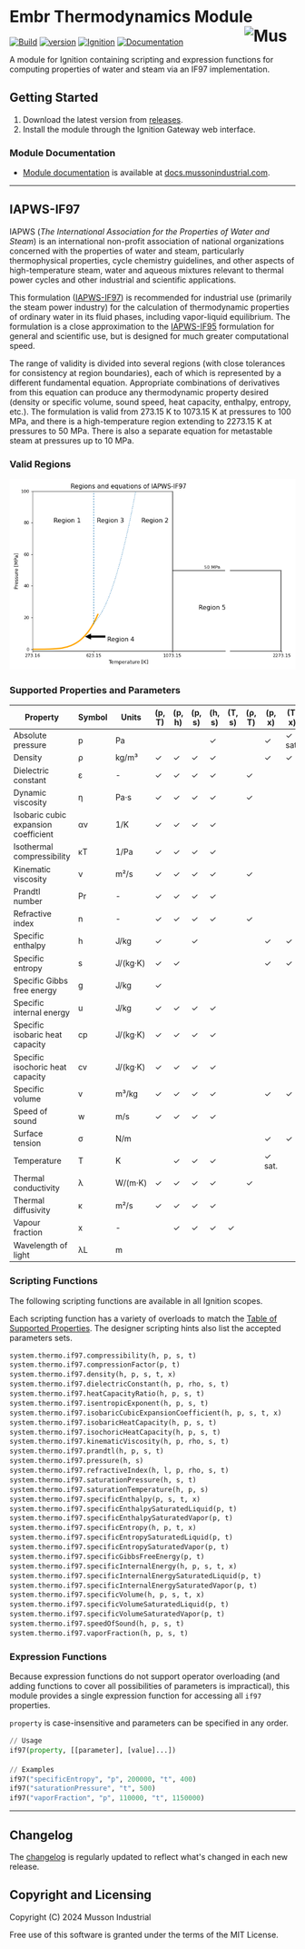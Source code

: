 # Embr Thermodynamics Module [<img src="https://cdn.mussonindustrial.com/files/public/images/emblem.svg" alt="Musson Industrial Logo" width="90" height="40" align="right">][embr]

[![Build](https://img.shields.io/github/actions/workflow/status/mussonindustrial/embr/build.yml?branch=8.3%2Fmain&logo=github&label=Build)]()
[![version](https://img.shields.io/github/package-json/v/mussonindustrial/embr/8.3%2Fmain?filename=modules%2Fthermo%2Fpackage.json&label=Current)](CHANGELOG.md)
[![Ignition](https://img.shields.io/badge/Ignition-8.3.0&#8211beta-rebeccapurple.svg)](https://inductiveautomation.com/)
[![Documentation](https://img.shields.io/badge/Documentation-docs.mussonindustrial.com-white.svg?logo=docusaurus)](https://docs.mussonindustrial.com/ignition/embr-thermodynamics/)

A module for Ignition containing scripting and expression functions for computing properties of water and steam via an IF97 implementation.

## Getting Started

1. Download the latest version from [releases].
2. Install the module through the Ignition Gateway web interface.

### Module Documentation

- [Module documentation] is available at [docs.mussonindustrial.com].

---

## IAPWS-IF97

IAPWS (_The International Association for the Properties of Water and Steam_) is an international non-profit association of national organizations concerned with the properties of water and steam, particularly thermophysical properties, cycle chemistry guidelines, and other aspects of high-temperature steam, water and aqueous mixtures relevant to thermal power cycles and other industrial and scientific applications.

This formulation ([IAPWS-IF97]) is recommended for industrial use (primarily the steam power industry) for the calculation of thermodynamic properties of ordinary water in its fluid phases, including vapor-liquid equilibrium.
The formulation is a close approximation to the [IAPWS-IF95] formulation for general and scientific use, but is designed for much greater computational speed.

The range of validity is divided into several regions (with close tolerances for consistency at region boundaries), each of which is represented by a different fundamental equation.
Appropriate combinations of derivatives from this equation can produce any thermodynamic property desired (density or specific volume, sound speed, heat capacity, enthalpy, entropy, etc.).
The formulation is valid from 273.15 K to 1073.15 K at pressures to 100 MPa, and there is a high-temperature region extending to 2273.15 K at pressures to 50 MPa.
There is also a separate equation for metastable steam at pressures up to 10 MPa.

### Valid Regions

![if97 regions](docs/if97-regions.png)

### Supported Properties and Parameters

| Property                             | Symbol | Units    | (p, T) | (p, h) | (p, s) | (h, s) | (T, s) | (ρ, T) | (p, x) | (T, x) |
| ------------------------------------ | ------ | -------- | ------ | ------ | ------ | ------ | ------ | ------ | ------ | ------ |
| Absolute pressure                    | p      | Pa       |        |        |        | ✓      |        |        | ✓      | ✓ sat. |
| Density                              | ρ      | kg/m³    | ✓      | ✓      | ✓      | ✓      |        |        | ✓      | ✓      |
| Dielectric constant                  | ε      | -        | ✓      | ✓      | ✓      | ✓      |        | ✓      |        |        |
| Dynamic viscosity                    | η      | Pa·s     | ✓      | ✓      | ✓      | ✓      |        | ✓      |        |        |
| Isobaric cubic expansion coefficient | αv     | 1/K      | ✓      | ✓      | ✓      | ✓      |        |        |        |        |
| Isothermal compressibility           | κT     | 1/Pa     | ✓      | ✓      | ✓      | ✓      |        |        |        |        |
| Kinematic viscosity                  | ν      | m²/s     | ✓      | ✓      | ✓      | ✓      |        | ✓      |        |        |
| Prandtl number                       | Pr     | -        | ✓      | ✓      | ✓      | ✓      |        |        |        |        |
| Refractive index                     | n      | -        | ✓      | ✓      | ✓      | ✓      |        | ✓      |        |        |
| Specific enthalpy                    | h      | J/kg     | ✓      |        | ✓      |        |        |        | ✓      | ✓      |
| Specific entropy                     | s      | J/(kg·K) | ✓      | ✓      |        |        |        |        | ✓      | ✓      |
| Specific Gibbs free energy           | g      | J/kg     | ✓      |        |        |        |        |        |        |        |
| Specific internal energy             | u      | J/kg     | ✓      | ✓      | ✓      | ✓      |        |        |        |        |
| Specific isobaric heat capacity      | cp     | J/(kg·K) | ✓      | ✓      | ✓      | ✓      |        |        |        |        |
| Specific isochoric heat capacity     | cv     | J/(kg·K) | ✓      | ✓      | ✓      | ✓      |        |        |        |        |
| Specific volume                      | v      | m³/kg    | ✓      | ✓      | ✓      | ✓      |        |        | ✓      | ✓      |
| Speed of sound                       | w      | m/s      | ✓      | ✓      | ✓      | ✓      |        |        |        |        |
| Surface tension                      | σ      | N/m      |        |        |        |        |        |        | ✓      | ✓      |
| Temperature                          | T      | K        |        | ✓      | ✓      | ✓      |        |        | ✓ sat. |        |
| Thermal conductivity                 | λ      | W/(m·K)  | ✓      | ✓      | ✓      | ✓      |        | ✓      |        |        |
| Thermal diffusivity                  | κ      | m²/s     | ✓      | ✓      | ✓      | ✓      |        |        |        |        |
| Vapour fraction                      | x      | -        |        | ✓      | ✓      | ✓      | ✓      |        |        |        |
| Wavelength of light                  | λL     | m        |        |        |        |        |        |        |        |        |

### Scripting Functions

The following scripting functions are available in all Ignition scopes.

Each scripting function has a variety of overloads to match the [Table of Supported Properties](#supported-properties-and-parameters).
The designer scripting hints also list the accepted parameters sets.

```python
system.thermo.if97.compressibility(h, p, s, t)
system.thermo.if97.compressionFactor(p, t)
system.thermo.if97.density(h, p, s, t, x)
system.thermo.if97.dielectricConstant(h, p, rho, s, t)
system.thermo.if97.heatCapacityRatio(h, p, s, t)
system.thermo.if97.isentropicExponent(h, p, s, t)
system.thermo.if97.isobaricCubicExpansionCoefficient(h, p, s, t, x)
system.thermo.if97.isobaricHeatCapacity(h, p, s, t)
system.thermo.if97.isochoricHeatCapacity(h, p, s, t)
system.thermo.if97.kinematicViscosity(h, p, rho, s, t)
system.thermo.if97.prandtl(h, p, s, t)
system.thermo.if97.pressure(h, s)
system.thermo.if97.refractiveIndex(h, l, p, rho, s, t)
system.thermo.if97.saturationPressure(h, s, t)
system.thermo.if97.saturationTemperature(h, p, s)
system.thermo.if97.specificEnthalpy(p, s, t, x)
system.thermo.if97.specificEnthalpySaturatedLiquid(p, t)
system.thermo.if97.specificEnthalpySaturatedVapor(p, t)
system.thermo.if97.specificEntropy(h, p, t, x)
system.thermo.if97.specificEntropySaturatedLiquid(p, t)
system.thermo.if97.specificEntropySaturatedVapor(p, t)
system.thermo.if97.specificGibbsFreeEnergy(p, t)
system.thermo.if97.specificInternalEnergy(h, p, s, t, x)
system.thermo.if97.specificInternalEnergySaturatedLiquid(p, t)
system.thermo.if97.specificInternalEnergySaturatedVapor(p, t)
system.thermo.if97.specificVolume(h, p, s, t, x)
system.thermo.if97.specificVolumeSaturatedLiquid(p, t)
system.thermo.if97.specificVolumeSaturatedVapor(p, t)
system.thermo.if97.speedOfSound(h, p, s, t)
system.thermo.if97.vaporFraction(h, p, s, t)
```

### Expression Functions

Because expression functions do not support operator overloading (and adding functions to cover all possibilities of parameters is impractical), this module provides a single expression function for accessing all `if97` properties.

`property` is case-insensitive and parameters can be specified in any order.

```python
// Usage
if97(property, [[parameter], [value]...])

// Examples
if97("specificEntropy", "p", 200000, "t", 400)
if97("saturationPressure", "t", 500)
if97("vaporFraction", "p", 110000, "t", 1150000)
```

---

## Changelog

The [changelog](./CHANGELOG.md) is regularly updated to reflect what's changed in each new release.

## Copyright and Licensing

Copyright (C) 2024 Musson Industrial

Free use of this software is granted under the terms of the MIT License.

[embr]: https://github.com/mussonindustrial/embr
[releases]: https://github.com/mussonindustrial/embr/releases
[docs.mussonindustrial.com]: https://docs.mussonindustrial.com
[Module documentation]: https://docs.mussonindustrial.com/ignition/embr-thermodynamics
[IAPWS-IF97]: http://www.iapws.org/relguide/IF97-Rev.html
[IAPWS-IF95]: http://www.iapws.org/relguide/IAPWS-95.html
